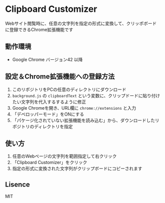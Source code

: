 # Clipboard Customizer

Webサイト閲覧時に、任意の文字列を指定の形式に変換して、クリッポボードに登録できるChrome拡張機能です

## 動作環境

* Google Chrome バージョン42 以降

## 設定＆Chrome拡張機能への登録方法

1. このリポジトリをPCの任意のディレクトリにダウンロード
1. `background.js` の `clipboardText` という変数に、クリップドードに貼り付けたい文字列を代入するするように修正
1. Google Chromeを開き、URL欄に `chrome://extensions` と入力
1. 「デベロッパーモード」をONにする
1. 「パケージ化されていない拡張機能を読み込む」から、ダウンロードしたリポジトリのディレクトリを指定

## 使い方

1. 任意のWebページの文字列を範囲指定して右クリック
1. 「Clipboard Customizer」をクリック
1. 指定の形式に変換された文字列がクリップボードにコピーされます

## Lisence

MIT